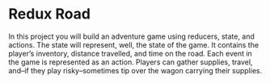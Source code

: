 # Redux Road

In this project you will build an adventure game using reducers, state, and actions. The state will represent, well, the state of the game. It contains the player’s inventory, distance travelled, and time on the road. Each event in the game is represented as an action. Players can gather supplies, travel, and–if they play risky–sometimes tip over the wagon carrying their supplies.
